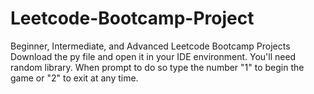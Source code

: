 # Leetcode-Bootcamp-Project
Beginner, Intermediate, and Advanced Leetcode Bootcamp Projects
Download the py file and open it in your IDE environment. You'll need random library. 
When prompt to do so type the number "1" to begin the game or "2" to exit at any time.
